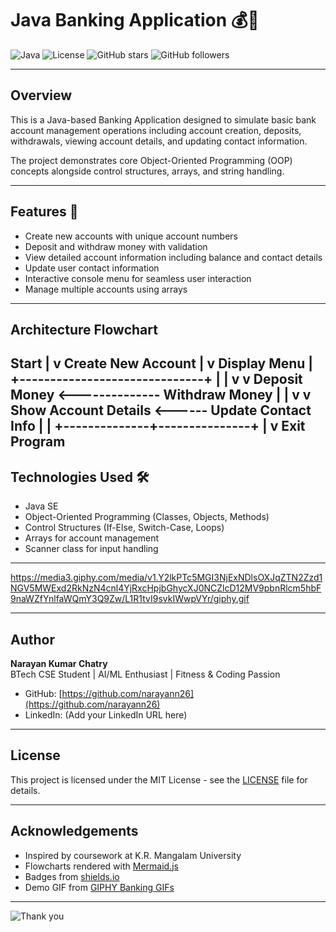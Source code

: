 # Java Banking Application 💰🏦

![Java](https://img.shields.io/badge/Language-Java-blue)
![License](https://img.shields.io/badge/License-MIT-green)
![GitHub stars](https://img.shields.io/github/stars/narayann26/JAVA-BANKING-SYSTEM-ASSIGMENT01-?style=social)
![GitHub followers](https://img.shields.io/github/followers/narayann26?style=social)

---

## Overview

This is a Java-based Banking Application designed to simulate basic bank account management operations including account creation, deposits, withdrawals, viewing account details, and updating contact information.

The project demonstrates core Object-Oriented Programming (OOP) concepts alongside control structures, arrays, and string handling.

---

## Features 🚀

- Create new accounts with unique account numbers  
- Deposit and withdraw money with validation  
- View detailed account information including balance and contact details  
- Update user contact information  
- Interactive console menu for seamless user interaction  
- Manage multiple accounts using arrays

---

## Architecture Flowchart
Start
  |
  v
Create New Account
  |
  v
Display Menu
  |
  +------------------------------+
  |                              |
  v                              v
Deposit Money <-------------- Withdraw Money
  |                              |
  v                              v
Show Account Details <------ Update Contact Info
  |                              |
  +--------------+---------------+
                 |
                 v
              Exit Program
---

## Technologies Used 🛠️

- Java SE  
- Object-Oriented Programming (Classes, Objects, Methods)  
- Control Structures (If-Else, Switch-Case, Loops)  
- Arrays for account management  
- Scanner class for input handling

---

https://media3.giphy.com/media/v1.Y2lkPTc5MGI3NjExNDlsOXJqZTN2Zzd1NGV5MWExd2RkNzN4cnl4YjRxcHpjbGhycXJ0NCZlcD12MV9pbnRlcm5hbF9naWZfYnlfaWQmY3Q9Zw/L1R1tvI9svkIWwpVYr/giphy.gif

---

## Author

**Narayan Kumar Chatry**  
BTech CSE Student | AI/ML Enthusiast | Fitness & Coding Passion  

- GitHub: [https://github.com/narayann26](https://github.com/narayann26)  
- LinkedIn: (Add your LinkedIn URL here)  

---

## License

This project is licensed under the MIT License - see the [LICENSE](LICENSE) file for details.

---

## Acknowledgements

- Inspired by coursework at K.R. Mangalam University  
- Flowcharts rendered with [Mermaid.js](https://mermaid-js.github.io/)  
- Badges from [shields.io](https://shields.io/)  
- Demo GIF from [GIPHY Banking GIFs](https://giphy.com/explore/bank)

---

![Thank you](https://media.giphy.com/media/l0MYC0LajbaPoEADu/giphy.gif)


